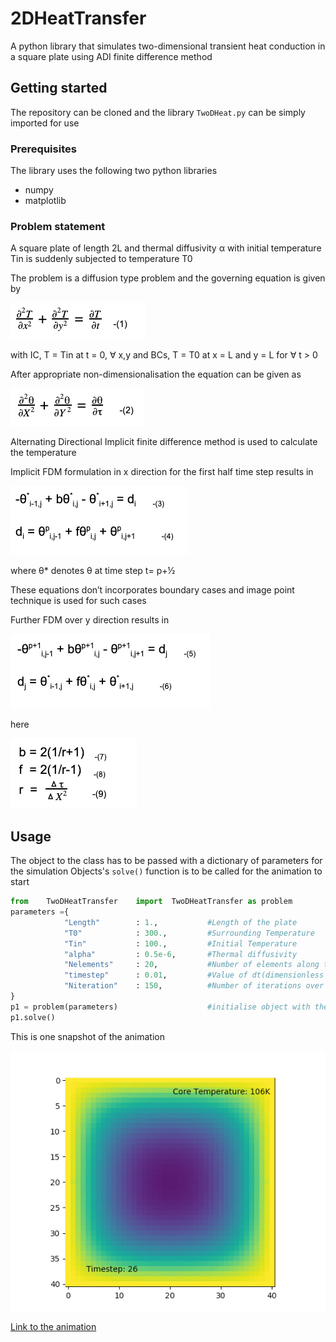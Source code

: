 # 2DHeatTransfer

A python library that simulates two-dimensional transient heat conduction in a square plate using ADI finite difference method


## Getting started 

The repository can be cloned and the library `TwoDHeat.py` can be simply imported for use

### Prerequisites 

The library uses the following two python libraries

* numpy
* matplotlib

### Problem statement

A square plate of length 2L and thermal diffusivity α with initial temperature Tin is suddenly subjected to temperature T0

The problem is a diffusion type problem and the governing equation is given by 

![Equation 1](/Images/1.png)

with IC, T = Tin at t = 0, ∀ x,y
and BCs, T = T0 at x = L and y = L for ∀ t > 0

After appropriate non-dimensionalisation the equation can be given as

![Equation 2](/Images/2.png)

Alternating Directional Implicit finite difference method is used to calculate the temperature 

Implicit FDM formulation in x direction for the first half time step results in

![Equation 3&4](/Images/34.png)

where θ*  denotes θ at time step t= p+½ 

These equations don’t incorporates boundary cases and image point technique is used for such cases

Further FDM over y direction results in

![Equation 5&6](/Images/56.png)

here

![Equation 7,8&9](/Images/789.png)

## Usage

The object to the class has to be passed with a dictionary of parameters for the simulation
Objects's `solve()` function is to be called for the animation to start 

```python
from 	TwoDHeatTransfer	import	TwoDHeatTransfer as problem
parameters ={
			"Length"		: 1.,			#Length of the plate
			"T0"			: 300.,			#Surrounding Temperature
			"Tin"			: 100.,			#Initial Temperature
			"alpha"			: 0.5e-6,		#Thermal diffusivity
			"Nelements"		: 20,			#Number of elements along the half plate
			"timestep"		: 0.01,			#Value of dt(dimensionless time step) 
			"Niteration"	: 150,			#Number of iterations over 
} 
p1 = problem(parameters)					#initialise object with these parameters
p1.solve()				
```
This is one snapshot of the animation 

![Snapshot taken during Animation](/Images/Example.png)

[Link to the animation](https://lnkd.in/dFfXRgD)





